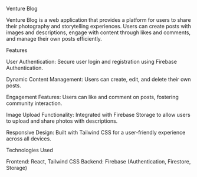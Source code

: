 Venture Blog

Venture Blog is a web application that provides a platform for users to share their photography and storytelling experiences. Users can create posts with images and descriptions, engage with content through likes and comments, and manage their own posts efficiently.

Features

User Authentication: Secure user login and registration using Firebase Authentication.

Dynamic Content Management: Users can create, edit, and delete their own posts.

Engagement Features: Users can like and comment on posts, fostering community interaction.

Image Upload Functionality: Integrated with Firebase Storage to allow users to upload and share photos with descriptions.

Responsive Design: Built with Tailwind CSS for a user-friendly experience across all devices.


Technologies Used

Frontend: React, Tailwind CSS
Backend: Firebase (Authentication, Firestore, Storage)
